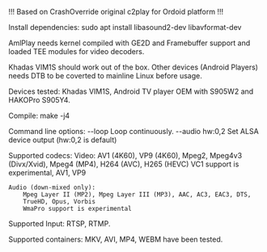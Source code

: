 !!! Based on CrashOverride original c2play for Ordoid platform !!!

Install dependencies:
	sudo apt install libasound2-dev libavformat-dev


AmlPlay needs kernel compiled with GE2D and Framebuffer support and loaded TEE modules for video decoders.

Khadas VIM1S should work out of the box. Other devices (Android Players) needs DTB to be coverted to mainline Linux before usage.

Devices tested: Khadas VIM1S, Android TV player OEM with S905W2 and HAKOPro S905Y4.

Compile:
	make -j4


Command line options:
	--loop			Loop continuously.
	--audio hw:0,2	Set ALSA device output (hw:0,2 is default)

Supported codecs:
	Video:
		AV1 (4K60), VP9 (4K60), Mpeg2, Mpeg4v3 (Divx/Xvid), Mpeg4 (MP4), H264 (AVC), H265 (HEVC)
		VC1 support is experimental, AV1, VP9

	Audio (down-mixed only):
		Mpeg Layer II (MP2), Mpeg Layer III (MP3), AAC, AC3, EAC3, DTS,
		TrueHD, Opus, Vorbis
		WmaPro support is experimental

Supported Input: RTSP, RTMP.

Supported containers:
	MKV, AVI, MP4, WEBM have been tested.
